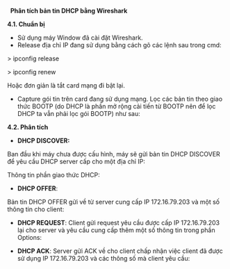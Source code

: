 ﻿` `**Phân tích bản tin DHCP bằng Wireshark**

<a name="user-content-4.1"></a>**4.1. Chuẩn bị**

- Sử dụng máy Window đã cài đặt Wireshark.
- Release địa chỉ IP đang sử dụng bằng cách gõ các lệnh sau trong cmd:

\> ipconfig release

\> ipconfig renew 

Hoặc đơn giản là tắt card mạng đi bật lại.

- Capture gói tin trên card đang sử dụng mạng. Lọc các bản tin theo giao thức BOOTP (do DHCP là phần mở rộng cải tiến từ BOOTP nên để lọc DHCP ta vẫn phải lọc gói BOOTP) như sau:

<a name="user-content-4.2"></a>**4.2. Phân tích**

- **DHCP DISCOVER:**

Ban đầu khi máy chưa được cấu hình, máy sẽ gửi bản tin DHCP DISCOVER để yêu cầu DHCP server cấp cho một địa chỉ IP:

Thông tin phần giao thức DHCP:

- **DHCP OFFER**:

Bản tin DHCP OFFER gửi về từ server cung cấp IP 172.16.79.203 và một số thông tin cho client:

- **DHCP REQUEST**: Client gửi request yêu cầu được cấp IP 172.16.79.203 lại cho server và yêu cầu cung cấp thêm một số thông tin trong phần Options:


- **DHCP ACK**: Server gửi ACK về cho client chấp nhận việc client đã được sử dụng IP 172.16.79.203 và các thông số mà client yêu cầu:



